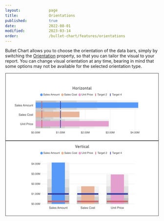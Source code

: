 ```yaml
---
layout:             page
title:              Orientations
published:          true
date:               2022-08-01
modified:           2023-03-14
order:              /bullet-chart/features/orientations
---
```


Bullet Chart allows you to choose the orientation of the data bars, simply by switching the [Orientation](./../options/general/orientation.md) property, so that you can tailor the visual to your report. You can change visual orientation at any time, bearing in mind that some options may not be available for the selected orientation type. 

<img src="images/features-orientations.png" width="700">